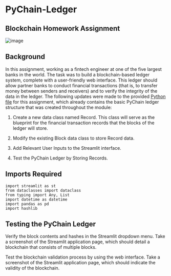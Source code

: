 # PyChain-Ledger
## Blockchain Homework Assignment
![image](https://user-images.githubusercontent.com/99493522/176976713-e48173f6-63be-42d7-b310-08b0e6ed4df4.png)

## Background
In this assignment, working as a fintech engineer at one of the five largest banks in the world. The task was to build a blockchain-based ledger system, complete with a user-friendly web interface. This ledger should allow partner banks to conduct financial transactions (that is, to transfer money between senders and receivers) and to verify the integrity of the data in the ledger.
The following updates were made to the provided [Python file]() for this assignment, which already contains the basic PyChain ledger structure that was created throughout the module:


1. Create a new data class named Record. This class will serve as the blueprint for the financial transaction records that the blocks of the ledger will store.


2. Modify the existing Block data class to store Record data.


3. Add Relevant User Inputs to the Streamlit interface.


4. Test the PyChain Ledger by Storing Records.


## Imports Required

    import streamlit as st
    from dataclasses import dataclass
    from typing import Any, List
    import datetime as datetime
    import pandas as pd
    import hashlib

## Testing the PyChain Ledger
Verify the block contents and hashes in the Streamlit dropdown menu. Take a screenshot of the Streamlit application page, which should detail a blockchain that consists of multiple blocks. 

Test the blockchain validation process by using the web interface. Take a screenshot of the Streamlit application page, which should indicate the validity of the blockchain.
